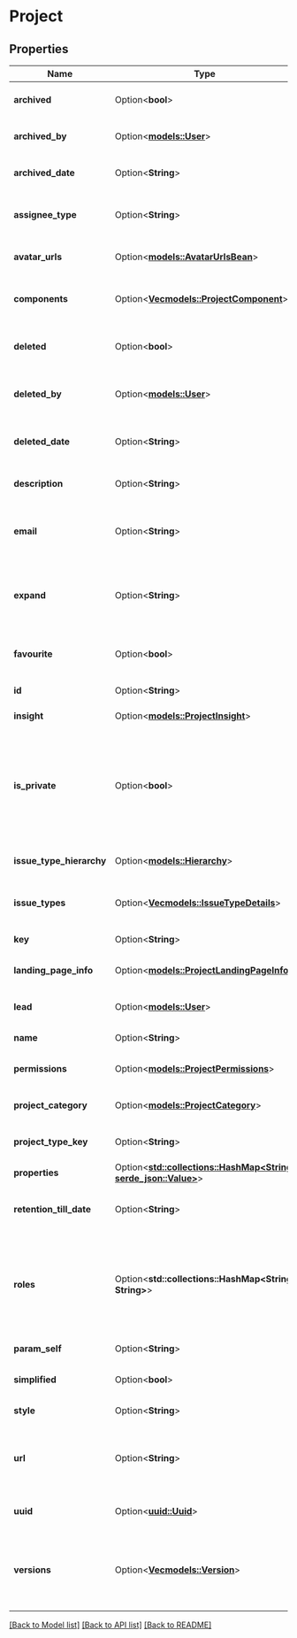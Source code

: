 # Project

## Properties

Name | Type | Description | Notes
------------ | ------------- | ------------- | -------------
**archived** | Option<**bool**> | Whether the project is archived. | [optional][readonly]
**archived_by** | Option<[**models::User**](User.md)> | The user who archived the project. | [optional][readonly]
**archived_date** | Option<**String**> | The date when the project was archived. | [optional][readonly]
**assignee_type** | Option<**String**> | The default assignee when creating issues for this project. | [optional][readonly]
**avatar_urls** | Option<[**models::AvatarUrlsBean**](AvatarUrlsBean.md)> | The URLs of the project's avatars. | [optional][readonly]
**components** | Option<[**Vec<models::ProjectComponent>**](ProjectComponent.md)> | List of the components contained in the project. | [optional][readonly]
**deleted** | Option<**bool**> | Whether the project is marked as deleted. | [optional][readonly]
**deleted_by** | Option<[**models::User**](User.md)> | The user who marked the project as deleted. | [optional][readonly]
**deleted_date** | Option<**String**> | The date when the project was marked as deleted. | [optional][readonly]
**description** | Option<**String**> | A brief description of the project. | [optional][readonly]
**email** | Option<**String**> | An email address associated with the project. | [optional]
**expand** | Option<**String**> | Expand options that include additional project details in the response. | [optional][readonly]
**favourite** | Option<**bool**> | Whether the project is selected as a favorite. | [optional]
**id** | Option<**String**> | The ID of the project. | [optional]
**insight** | Option<[**models::ProjectInsight**](ProjectInsight.md)> | Insights about the project. | [optional][readonly]
**is_private** | Option<**bool**> | Whether the project is private from the user's perspective. This means the user can't see the project or any associated issues. | [optional][readonly]
**issue_type_hierarchy** | Option<[**models::Hierarchy**](Hierarchy.md)> | The issue type hierarchy for the project. | [optional][readonly]
**issue_types** | Option<[**Vec<models::IssueTypeDetails>**](IssueTypeDetails.md)> | List of the issue types available in the project. | [optional][readonly]
**key** | Option<**String**> | The key of the project. | [optional][readonly]
**landing_page_info** | Option<[**models::ProjectLandingPageInfo**](ProjectLandingPageInfo.md)> | The project landing page info. | [optional][readonly]
**lead** | Option<[**models::User**](User.md)> | The username of the project lead. | [optional][readonly]
**name** | Option<**String**> | The name of the project. | [optional][readonly]
**permissions** | Option<[**models::ProjectPermissions**](ProjectPermissions.md)> | User permissions on the project | [optional][readonly]
**project_category** | Option<[**models::ProjectCategory**](ProjectCategory.md)> | The category the project belongs to. | [optional][readonly]
**project_type_key** | Option<**String**> | The [project type](https://confluence.atlassian.com/x/GwiiLQ#Jiraapplicationsoverview-Productfeaturesandprojecttypes) of the project. | [optional][readonly]
**properties** | Option<[**std::collections::HashMap<String, serde_json::Value>**](serde_json::Value.md)> | Map of project properties | [optional][readonly]
**retention_till_date** | Option<**String**> | The date when the project is deleted permanently. | [optional][readonly]
**roles** | Option<**std::collections::HashMap<String, String>**> | The name and self URL for each role defined in the project. For more information, see [Create project role](#api-rest-api-2-role-post). | [optional][readonly]
**param_self** | Option<**String**> | The URL of the project details. | [optional][readonly]
**simplified** | Option<**bool**> | Whether the project is simplified. | [optional][readonly]
**style** | Option<**String**> | The type of the project. | [optional][readonly]
**url** | Option<**String**> | A link to information about this project, such as project documentation. | [optional][readonly]
**uuid** | Option<[**uuid::Uuid**](uuid::Uuid.md)> | Unique ID for next-gen projects. | [optional][readonly]
**versions** | Option<[**Vec<models::Version>**](Version.md)> | The versions defined in the project. For more information, see [Create version](#api-rest-api-2-version-post). | [optional][readonly]

[[Back to Model list]](../README.md#documentation-for-models) [[Back to API list]](../README.md#documentation-for-api-endpoints) [[Back to README]](../README.md)


